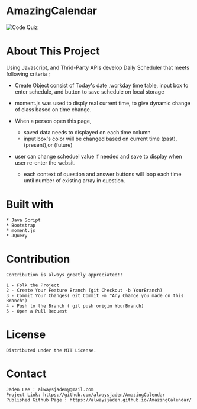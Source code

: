 # AmazingCalendar

![Code Quiz](./Assets/image/snapshot.gif?raw=true "CodeQuiz")

# About This Project

Using Javascript, and Thrid-Party APIs develop Daily Scheduler that meets following criteria ;

   * Create Object consist of Today's date ,workday time table, input box to enter schedule, and button to save schedule on local storage

   * moment.js was used to disply real current time, to give dynamic change of class based on time change. 

   * When a person open this page,
        - saved data needs to displayed on each time column 
        - input box's color will be changed based on current time (past),(present),or (future)

   * user can change scheduel value if needed and save to display when user re-enter the websit. 
        - each context of question and answer buttons will loop each time until number of existing array in question.



# Built with
    * Java Script
    * Bootstrap
    * moment.js
    * JQuery




# Contribution
    Contribution is always greatly appreciated!! 

    1 - Folk the Project
    2 - Create Your Feature Branch (git Checkout -b YourBranch)
    3 - Commit Your Changes( Git Commit -m "Any Change you made on this Branch")
    4 - Push to the Branch ( git push origin YourBranch)
    5 - Open a Pull Request 



# License 
    Distributed under the MIT License.


# Contact
    Jaden Lee : alwaysjaden@gmail.com
    Project Link: https://github.com/alwaysjaden/AmazingCalendar
    Published Github Page : https://alwaysjaden.github.io/AmazingCalendar/


